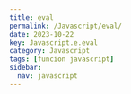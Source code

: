 ```yaml
---
title: eval
permalink: /Javascript/eval/
date: 2023-10-22
key: Javascript.e.eval
category: Javascript
tags: [funcion javascript]
sidebar:
  nav: javascript
---
```

